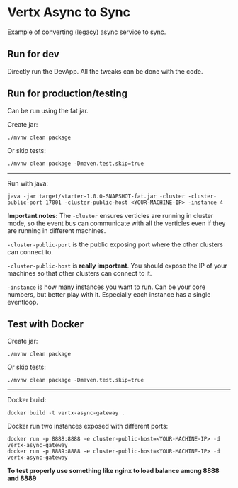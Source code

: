 # Vertx Async to Sync

Example of converting (legacy) async service to sync.

## Run for dev
Directly run the DevApp. All the tweaks can be done with the code.

## Run for production/testing
Can be run using the fat jar.

Create jar:
```
./mvnw clean package
```
Or skip tests:
```
./mvnw clean package -Dmaven.test.skip=true
```
____________________
Run with java:
```
java -jar target/starter-1.0.0-SNAPSHOT-fat.jar -cluster -cluster-public-port 17001 -cluster-public-host <YOUR-MACHINE-IP> -instance 4
```
**Important notes:**
The `-cluster` ensures verticles are running in cluster mode, so the event bus can communicate with all the verticles even if they are running in different machines.

`-cluster-public-port` is the public exposing port where the other clusters can connect to.

`-cluster-public-host` is **really important**. You should expose the IP of your machines so that other clusters can connect to it.

`-instance` is how many instances you want to run. Can be your core numbers, but better play with it. Especially each instance has a single eventloop.

## Test with Docker
Create jar:
```
./mvnw clean package
```
Or skip tests:
```
./mvnw clean package -Dmaven.test.skip=true
```
____________________
Docker build:
```
docker build -t vertx-async-gateway .
```

Docker run two instances exposed with different ports:
```
docker run -p 8888:8888 -e cluster-public-host=<YOUR-MACHINE-IP> -d vertx-async-gateway
docker run -p 8889:8888 -e cluster-public-host=<YOUR-MACHINE-IP> -d vertx-async-gateway
```

**To test properly use something like nginx to load balance among 8888 and 8889**

